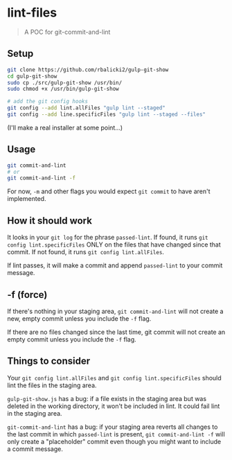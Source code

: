 # lint-files

> A POC for git-commit-and-lint

## Setup

```sh
git clone https://github.com/rbalicki2/gulp-git-show
cd gulp-git-show
sudo cp ./src/gulp-git-show /usr/bin/
sudo chmod +x /usr/bin/gulp-git-show

# add the git config hooks
git config --add lint.allFiles "gulp lint --staged"
git config --add line.specificFiles "gulp lint --staged --files"
```

(I'll make a real installer at some point...)

## Usage

```sh
git commit-and-lint
# or
git commit-and-lint -f
```

For now, `-m` and other flags you would expect `git commit` to have aren't implemented.

## How it should work

It looks in your `git log` for the phrase `passed-lint`. If found, it runs `git config lint.specificFiles`
ONLY on the files that have changed since that commit. If not found, it runs `git config lint.allFiles`.

If lint passes, it will make a commit and append `passed-lint` to your commit message.

## -f (force)

If there's nothing in your staging area, `git commit-and-lint` will not create a new, empty commit unless you include the `-f` flag.

If there are no files changed since the last time, git commit will not create an empty commit unless you include the `-f` flag.

## Things to consider

Your `git config lint.allFiles` and `git config lint.specificFiles` should lint the files in the staging area.

`gulp-git-show.js` has a bug: if a file exists in the staging area but was deleted in the working directory, it won't be included in lint. It could fail lint in the staging area.

`git-commit-and-lint` has a bug: if your staging area reverts all changes to the last commit in which `passed-lint` is present, `git commit-and-lint -f` will only create a "placeholder" commit even though you might want to include a commit message.